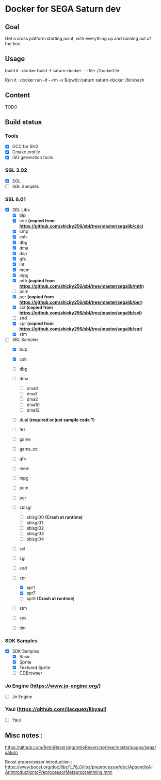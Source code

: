# Docker for SEGA Saturn dev

## Goal

Get a cross platform starting point, with everything up and running out of the box

## Usage

build it :
docker build -t saturn-docker . --file ./Dockerfile

Run it :
docker run -it --rm -v $(pwd):/saturn saturn-docker /bin/bash

## Content

TODO

## Build status

### Tools
- [x] GCC for SH2
- [x] Cmake profile
- [x] ISO generation tools

### SGL 3.02
- [x] SGL
- [ ] SGL Samples

### SBL 6.01
- [x] SBL Libs
  - [x] blp
  - [x] cdc **(copied from https://github.com/shicky256/sbl/tree/master/segalib/cdc)**
  - [x] cmp
  - [x] csh
  - [x] dbg
  - [x] dma
  - [x] dsp
  - [x] gfs
  - [x] int
  - [x] mem
  - [x] mpg
  - [x] mth **(copied from https://github.com/shicky256/sbl/tree/master/segalib/mth)**
  - [ ] pcm
  - [x] per **(copied from https://github.com/shicky256/sbl/tree/master/segalib/per)**
  - [x] scl **(copied from https://github.com/shicky256/sbl/tree/master/segalib/scl)**
  - [ ] snd
  - [x] spr **(copied from https://github.com/shicky256/sbl/tree/master/segalib/spr)**
  - [x] stm
- [ ] SBL Samples
  - [x] bup
  - [x] csh
  - [ ] dbg
  - [ ] dma
    - [ ] dma0
    - [ ] dma1
    - [ ] dma2
    - [ ] dma10
    - [ ] dma12
  - [ ] dual **(required or just sample code ?)**
  - [ ] fld
  - [ ] game
  - [ ] game_cd
  - [ ] gfs
  - [ ] mem
  - [ ] mpg
  - [ ] pcm
  - [ ] per
  - [ ] sblsgl
    - [ ] sblsgl00 **(Crash at runtime)**
    - [ ] sblsgl01
    - [ ] sblsgl02
    - [ ] sblsgl03
    - [ ] sblsgl04
  - [ ] scl
  - [ ] sgl
  - [ ] snd
  - [ ] spr
    - [x] spr1
    - [x] spr7
    - [ ] spr8 **(Crash at runtime)**
  - [ ] stm
  - [ ] sys
  - [ ] tim


### SDK Samples
- [x] SDK Samples
  - [x] Basic
  - [x] Sprite
  - [x] Textured Sprite
  - [ ] CDBrowser

### Jo Engine (https://www.jo-engine.org/)
- [ ] Jo Engine

### Yaul (https://github.com/ijacquez/libyaul)
- [ ] Yaul


## Misc notes :

https://github.com/RetroReversing/retroReversing/tree/master/pages/sega/saturn

Boost preprocessor introduction :
https://www.boost.org/doc/libs/1_76_0/libs/preprocessor/doc/AppendixA-AnIntroductiontoPreprocessorMetaprogramming.html
